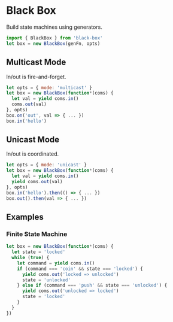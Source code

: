 # Black Box

Build state machines using generators.

```js
import { BlackBox } from 'black-box'
let box = new BlackBox(genFn, opts)
```

## Multicast Mode

In/out is fire-and-forget.

```js
let opts = { mode: 'multicast' }
let box = new BlackBox(function*(coms) {
  let val = yield coms.in()
  coms.out(val)
}, opts)
box.on('out', val => { ... })
box.in('hello')
```

## Unicast Mode

In/out is coordinated.

```js
let opts = { mode: 'unicast' }
let box = new BlackBox(function*(coms) {
  let val = yield coms.in()
  yield coms.out(val)
}, opts)
box.in('hello').then(() => { ... })
box.out().then(val => { ... })
```

## Examples

### Finite State Machine

```js
let box = new BlackBox(function*(coms) {
  let state = 'locked'
  while (true) {
    let command = yield coms.in()
    if (command === 'coin' && state === 'locked') {
      yield coms.out('locked => unlocked')
      state = 'unlocked'
    } else if (command === 'push' && state === 'unlocked') {
      yield coms.out('unlocked => locked')
      state = 'locked'
    }
  }
})
```

